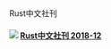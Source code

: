<div id="lanmu">
    <div id="word">Rust中文社刊</div>
</div>

<h4><img src="/imgs/rust.png"/>
<a href="/read/rustlang-cn/2018/12.html">Rust中文社刊 2018-12</a></h4>